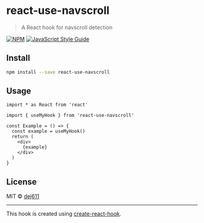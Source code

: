 # react-use-navscroll

> A React hook for navscroll detection

[![NPM](https://img.shields.io/npm/v/react-use-navscroll.svg)](https://www.npmjs.com/package/react-use-navscroll) [![JavaScript Style Guide](https://img.shields.io/badge/code_style-standard-brightgreen.svg)](https://standardjs.com)

## Install

```bash
npm install --save react-use-navscroll
```

## Usage

```tsx
import * as React from 'react'

import { useMyHook } from 'react-use-navscroll'

const Example = () => {
  const example = useMyHook()
  return (
    <div>
      {example}
    </div>
  )
}
```

## License

MIT © [dej611](https://github.com/dej611)

---

This hook is created using [create-react-hook](https://github.com/hermanya/create-react-hook).
